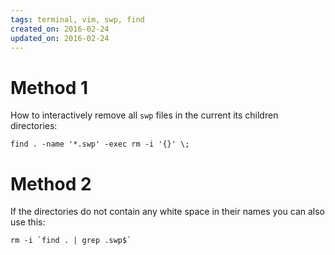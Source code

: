 ```yaml
---
tags: terminal, vim, swp, find
created_on: 2016-02-24
updated_on: 2016-02-24
---
```


# Method 1

How to interactively remove all `swp` files in the current its children directories:

```
find . -name '*.swp' -exec rm -i '{}' \;
```

# Method 2

If the directories do not contain any white space in their names you can also use this:

```
rm -i `find . | grep .swp$`
```
